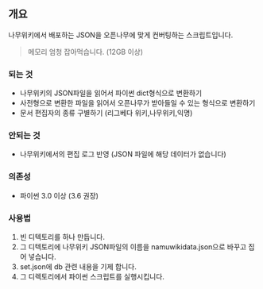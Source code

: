 ## 개요
나무위키에서 배포하는 JSON을 오픈나무에 맞게 컨버팅하는 스크립트입니다.

>메모리 엄청 잡아먹습니다. (12GB 이상)

### 되는 것
* 나무위키의 JSON파일을 읽어서 파이썬 dict형식으로 변환하기
* 사전형으로 변환한 파일을 읽어서 오픈나무가 받아들일 수 있는 형식으로 변환하기
* 문서 편집자의 종류 구별하기 (리그베다 위키,나무위키,익명)

### 안되는 것
* 나무위키에서의 편집 로그 반영 (JSON 파일에 해당 데이터가 없습니다)

### 의존성
* 파이썬 3.0 이상 (3.6 권장)

### 사용법
1. 빈 디텍토리를 하나 만듭니다.
2. 그 디텍토리에 나무위키 JSON파일의 이름을 namuwikidata.json으로 바꾸고 집어 넣습니다.
3. set.json에 db 관련 내용을 기제 합니다.
4. 그 디렉토리에서 파이썬 스크립트를 실행시킵니다.
